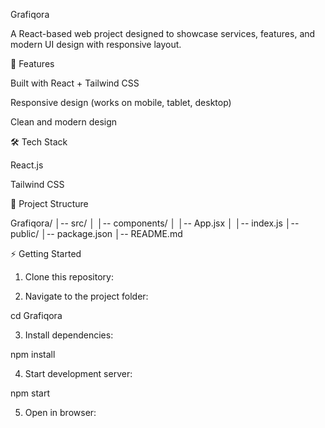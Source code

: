 Grafiqora

A React-based web project designed to showcase services, features, and modern UI design with responsive layout.

🚀 Features

Built with React + Tailwind CSS

Responsive design (works on mobile, tablet, desktop)

Clean and modern design


🛠 Tech Stack

React.js

Tailwind CSS


📂 Project Structure

Grafiqora/
│-- src/
│   │-- components/
│   │-- App.jsx
│   │-- index.js
│-- public/
│-- package.json
│-- README.md

⚡ Getting Started

1. Clone this repository:

2. Navigate to the project folder:

cd Grafiqora


3. Install dependencies:

npm install


4. Start development server:

npm start


5. Open in browser:
